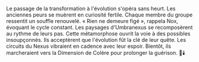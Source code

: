 Le passage de la transformation à l'évolution s'opéra sans heurt.
Les anciennes peurs se muèrent en curiosité fertile.
Chaque membre du groupe ressentit un souffle renouvelé.
« Rien ne demeure figé », rappela Nox, évoquant le cycle constant.
Les paysages d'Umbranexus se recomposèrent au rythme de leurs pas.
Cette métamorphose ouvrit la voie à des possibles insoupçonnés.
Ils acceptèrent que l'évolution fût la clé de leur quête.
Les circuits du Nexus vibraient en cadence avec leur espoir.
Bientôt, ils marcheraient vers la Dimension de Colère pour prolonger la guérison.
🌌🕯️

